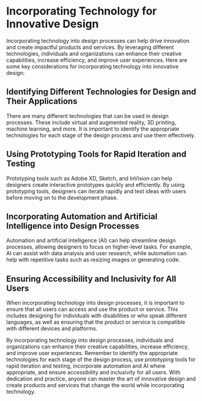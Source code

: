 Incorporating Technology for Innovative Design
==============================================

Incorporating technology into design processes can help drive innovation and create impactful products and services. By leveraging different technologies, individuals and organizations can enhance their creative capabilities, increase efficiency, and improve user experiences. Here are some key considerations for incorporating technology into innovative design:

Identifying Different Technologies for Design and Their Applications
--------------------------------------------------------------------

There are many different technologies that can be used in design processes. These include virtual and augmented reality, 3D printing, machine learning, and more. It is important to identify the appropriate technologies for each stage of the design process and use them effectively.

Using Prototyping Tools for Rapid Iteration and Testing
-------------------------------------------------------

Prototyping tools such as Adobe XD, Sketch, and InVision can help designers create interactive prototypes quickly and efficiently. By using prototyping tools, designers can iterate rapidly and test ideas with users before moving on to the development phase.

Incorporating Automation and Artificial Intelligence into Design Processes
--------------------------------------------------------------------------

Automation and artificial intelligence (AI) can help streamline design processes, allowing designers to focus on higher-level tasks. For example, AI can assist with data analysis and user research, while automation can help with repetitive tasks such as resizing images or generating code.

Ensuring Accessibility and Inclusivity for All Users
----------------------------------------------------

When incorporating technology into design processes, it is important to ensure that all users can access and use the product or service. This includes designing for individuals with disabilities or who speak different languages, as well as ensuring that the product or service is compatible with different devices and platforms.

By incorporating technology into design processes, individuals and organizations can enhance their creative capabilities, increase efficiency, and improve user experiences. Remember to identify the appropriate technologies for each stage of the design process, use prototyping tools for rapid iteration and testing, incorporate automation and AI where appropriate, and ensure accessibility and inclusivity for all users. With dedication and practice, anyone can master the art of innovative design and create products and services that change the world while incorporating technology.
